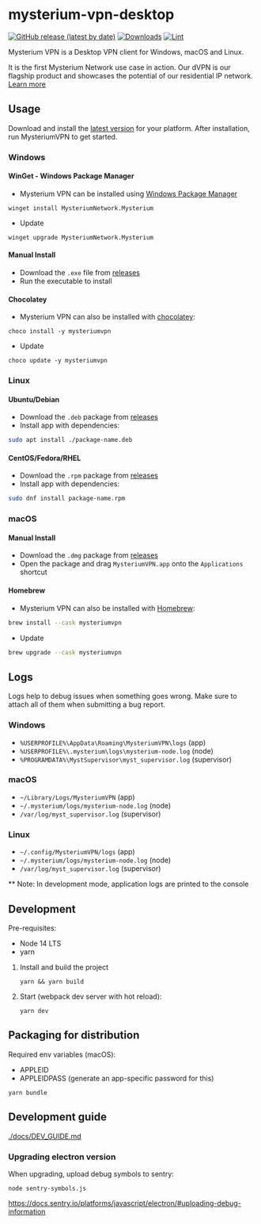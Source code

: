 # mysterium-vpn-desktop

[![GitHub release (latest by date)](https://img.shields.io/github/v/release/mysteriumnetwork/mysterium-vpn-desktop)](https://github.com/mysteriumnetwork/mysterium-vpn-desktop/releases/latest)
[![Downloads](https://img.shields.io/github/downloads/mysteriumnetwork/mysterium-vpn-desktop/total.svg)](https://github.com/mysteriumnetwork/mysterium-vpn-desktop/releases)
[![Lint](https://github.com/mysteriumnetwork/mysterium-vpn-desktop/workflows/Lint/badge.svg?event=push)](https://github.com/mysteriumnetwork/mysterium-vpn-desktop/actions?query=workflow%3ALint)

Mysterium VPN is a Desktop VPN client for Windows, macOS and Linux.

It is the first Mysterium Network use case in action. Our dVPN is our flagship product and showcases the potential of our residential IP network. [Learn more](https://docs.mysterium.network/)

## Usage

Download and install the [latest version](https://github.com/mysteriumnetwork/mysterium-vpn-desktop/releases/latest) for your platform. After installation, run MysteriumVPN to get started.

### Windows

#### WinGet - Windows Package Manager

- Mysterium VPN can be installed using [Windows Package Manager](https://docs.microsoft.com/windows/package-manager)

```pwsh
winget install MysteriumNetwork.Mysterium
```

- Update

```pwsh
winget upgrade MysteriumNetwork.Mysterium
```

#### Manual Install

- Download the `.exe` file from [releases](https://github.com/mysteriumnetwork/mysterium-vpn-desktop/releases/latest)
- Run the executable to install

#### Chocolatey

- Mysterium VPN can also be installed with [chocolatey](https://chocolatey.org/):

```pwsh
choco install -y mysteriumvpn
```

- Update

```pwsh
choco update -y mysteriumvpn
```

### Linux

#### Ubuntu/Debian

- Download the `.deb` package from [releases](https://github.com/mysteriumnetwork/mysterium-vpn-desktop/releases/latest)
- Install app with dependencies: 

```sh
sudo apt install ./package-name.deb
```

#### CentOS/Fedora/RHEL 

- Download the `.rpm` package from [releases](https://github.com/mysteriumnetwork/mysterium-vpn-desktop/releases/latest)
- Install app with dependencies: 

```sh
sudo dnf install package-name.rpm
```

### macOS

#### Manual Install

- Download the `.dmg` package from [releases](https://github.com/mysteriumnetwork/mysterium-vpn-desktop/releases/latest)
- Open the package and drag `MysteriumVPN.app` onto the `Applications` shortcut

#### Homebrew

- Mysterium VPN can also be installed with [Homebrew](https://brew.sh/):

```sh
brew install --cask mysteriumvpn
```

- Update

```sh
brew upgrade --cask mysteriumvpn
```

## Logs

Logs help to debug issues when something goes wrong. Make sure to attach all of them when submitting a bug report.

### Windows

- `%USERPROFILE%\AppData\Roaming\MysteriumVPN\logs` (app)
- `%USERPROFILE%\.mysterium\logs\mysterium-node.log` (node)
- `%PROGRAMDATA%\MystSupervisor\myst_supervisor.log` (supervisor)

### macOS

- `~/Library/Logs/MysteriumVPN` (app)
- `~/.mysterium/logs/mysterium-node.log` (node)
- `/var/log/myst_supervisor.log` (supervisor)

### Linux

- `~/.config/MysteriumVPN/logs` (app)
- `~/.mysterium/logs/mysterium-node.log` (node)
- `/var/log/myst_supervisor.log` (supervisor)

** Note: In development mode, application logs are printed to the console

## Development

Pre-requisites:
- Node 14 LTS
- yarn

1. Install and build the project
    ```
    yarn && yarn build
    ```
2. Start (webpack dev server with hot reload):

    ```
    yarn dev
    ```

## Packaging for distribution

Required env variables (macOS):
- APPLEID
- APPLEIDPASS (generate an app-specific password for this)

```
yarn bundle
```

## Development guide

[./docs/DEV_GUIDE.md](./docs/DEV_GUIDE.md)

### Upgrading electron version

When upgrading, upload debug symbols to sentry:
```
node sentry-symbols.js
```
https://docs.sentry.io/platforms/javascript/electron/#uploading-debug-information
